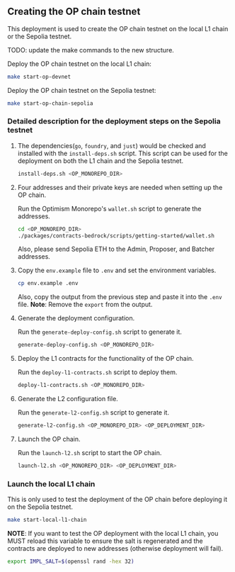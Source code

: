 ## Creating the OP chain testnet

This deployment is used to create the OP chain testnet on the local L1 chain or the Sepolia testnet.

TODO: update the make commands to the new structure.

Deploy the OP chain testnet on the local L1 chain:

```bash
make start-op-devnet
```

Deploy the OP chain testnet on the Sepolia testnet:

```bash
make start-op-chain-sepolia
```

### Detailed description for the deployment steps on the Sepolia testnet

1. The dependencies(`go`, `foundry`, and `just`) would be checked and installed with the `install-deps.sh` script. This script can be used for the deployment on both the L1 chain and the Sepolia testnet.

    ```bash
    install-deps.sh <OP_MONOREPO_DIR>
    ```

2. Four addresses and their private keys are needed when setting up the OP chain. 

    Run the Optimism Monorepo's `wallet.sh` script to generate the addresses. 

    ```bash
    cd <OP_MONOREPO_DIR>
    ./packages/contracts-bedrock/scripts/getting-started/wallet.sh
    ```

    Also, please send Sepolia ETH to the Admin, Proposer, and Batcher addresses.

3. Copy the `env.example` file to `.env` and set the environment variables.

    ```bash
    cp env.example .env
    ```

    Also, copy the output from the previous step and paste it into the `.env` file. **Note**: Remove the `export` from the output.

4. Generate the deployment configuration. 

    Run the `generate-deploy-config.sh` script to generate it.

    ```bash
    generate-deploy-config.sh <OP_MONOREPO_DIR>
    ```

5. Deploy the L1 contracts for the functionality of the OP chain. 

    Run the `deploy-l1-contracts.sh` script to deploy them.

    ```bash
    deploy-l1-contracts.sh <OP_MONOREPO_DIR>
    ```

6. Generate the L2 configuration file. 

    Run the `generate-l2-config.sh` script to generate it.

    ```bash
    generate-l2-config.sh <OP_MONOREPO_DIR> <OP_DEPLOYMENT_DIR>
    ```

7. Launch the OP chain. 

    Run the `launch-l2.sh` script to start the OP chain.

    ```bash
    launch-l2.sh <OP_MONOREPO_DIR> <OP_DEPLOYMENT_DIR>
    ```

### Launch the local L1 chain

This is only used to test the deployment of the OP chain before deploying it on the Sepolia testnet.

```bash
make start-local-l1-chain
```

**NOTE**: If you want to test the OP deployment with the local L1 chain, you MUST reload this variable to ensure the salt is regenerated and the contracts are deployed to new addresses (otherwise deployment will fail).

```bash
export IMPL_SALT=$(openssl rand -hex 32)
```